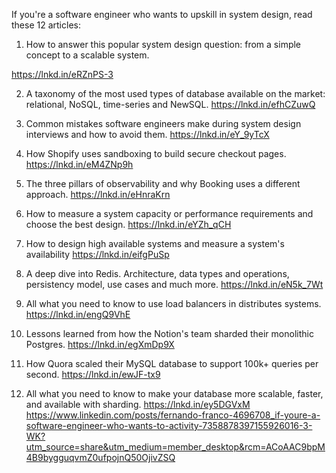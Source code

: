 If you're a software engineer who wants to upskill in system design, read these 12 articles:

1. How to answer this popular system design question: from a simple concept to a scalable system. 

https://lnkd.in/eRZnPS-3

2. A taxonomy of the most used types of database available on the market: relational, NoSQL, time-series and NewSQL. https://lnkd.in/efhCZuwQ

3. Common mistakes software engineers make during system design interviews and how to avoid them. https://lnkd.in/eY_9yTcX

4. How Shopify uses sandboxing to build secure checkout pages. https://lnkd.in/eM4ZNp9h

5. The three pillars of observability and why Booking uses a different approach. https://lnkd.in/eHnraKrn

6. How to measure a system capacity or performance requirements and choose the best design. https://lnkd.in/eYZh_qCH

7. How to design high available systems and measure a system's availability https://lnkd.in/eifgPuSp

8. A deep dive into Redis. Architecture, data types and operations, persistency model, use cases and much more. https://lnkd.in/eN5k_7Wt

9. All what you need to know to use load balancers in distributes systems. https://lnkd.in/engQ9VhE

10. Lessons learned from how the Notion's team sharded their monolithic Postgres. https://lnkd.in/egXmDp9X

11. How Quora scaled their MySQL database to support 100k+ queries per second. https://lnkd.in/ewJF-tx9

12. All what you need to know to make your database more scalable, faster, and available with sharding. https://lnkd.in/ey5DGVxM
https://www.linkedin.com/posts/fernando-franco-4696708_if-youre-a-software-engineer-who-wants-to-activity-7358878397155926016-3-WK?utm_source=share&utm_medium=member_desktop&rcm=ACoAAC9bpM4B9bygguqvmZ0ufpojnQ50OjivZSQ
